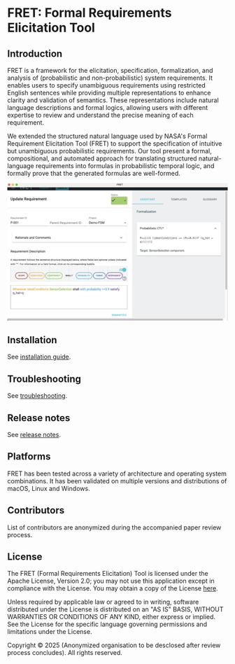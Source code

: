 FRET: Formal Requirements Elicitation Tool
=============================================

Introduction
------------

FRET is a framework for the elicitation, specification, formalization, and analysis of (probabilistic and non-probabilistic) system requirements. It enables users to specify unambiguous requirements using restricted English sentences while providing multiple representations to enhance clarity and validation of semantics. These representations include natural language descriptions and formal logics, allowing users with different expertise to review and understand the precise meaning of each requirement.

We extended the structured natural language used by NASA's Formal Requirement Elicitation Tool (FRET) to support the specification of intuitive but unambiguous probabilistic requirements. Our tool present a formal, compositional, and automated approach for translating structured natural-language requirements into formulas in probabilistic temporal logic, and formally prove that the generated formulas are well-formed.


[![Watch the demo](assets/preview.jpg)](assets/demo.mov)


Installation
------------

See [installation guide](fret-electron/docs/_media/installingFRET/installationInstructions.md).

Troubleshooting
------------

See [troubleshooting](Troubleshooting.md).

Release notes
---------

See [release notes](https://github.com/NASA-SW-VnV/fret/releases).

Platforms
---------

FRET has been tested across a variety of architecture and operating system combinations. It has been validated on multiple versions and distributions of macOS, Linux and Windows.

Contributors
------------

List of contributors are anonymized during the accompanied paper review process.


License
-------
 
The FRET (Formal Requirements Elicitation) Tool is licensed under the Apache License, Version 2.0; you may not use this application except in compliance with the License. You may obtain a copy of the License [here](LICENSE.pdf).
 
Unless required by applicable law or agreed to in writing, software distributed under the License is distributed on an "AS IS" BASIS, WITHOUT WARRANTIES OR CONDITIONS OF ANY KIND, either express or implied. See the License for the specific language governing permissions and limitations under the License.

Copyright © 2025 (Anonymized organisation to be desclosed after review process concludes). All rights reserved.
